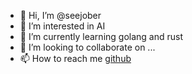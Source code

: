- 👋 Hi, I’m @seejober
- 👀 I’m interested in AI
- 🌱 I’m currently learning golang and rust
- 💞️ I’m looking to collaborate on ...
- 📫 How to reach me [github](https://github.com/seejober)

<!---
seejober/seejober is a ✨ special ✨ repository because its `README.md` (this file) appears on your GitHub profile.
You can click the Preview link to take a look at your changes.
--->
